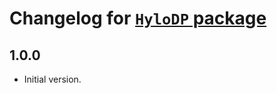 # Changelog for [`HyloDP` package](https://github.com/DavidLlorens/HyloDP)

## 1.0.0

* Initial version.
